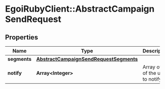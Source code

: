 # EgoiRubyClient::AbstractCampaignSendRequest

## Properties
Name | Type | Description | Notes
------------ | ------------- | ------------- | -------------
**segments** | [**AbstractCampaignSendRequestSegments**](AbstractCampaignSendRequestSegments.md) |  | 
**notify** | **Array&lt;Integer&gt;** | Array of IDs of the users to notify | [optional] 



